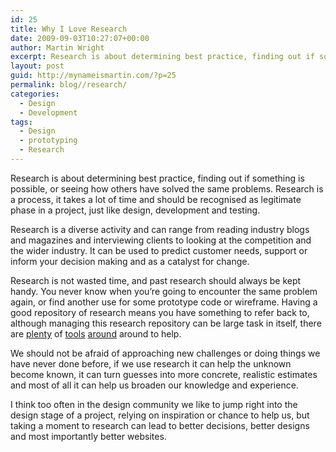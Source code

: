 ```yaml
---
id: 25
title: Why I Love Research
date: 2009-09-03T10:27:07+00:00
author: Martin Wright
excerpt: Research is about determining best practice, finding out if something is possible, or seeing how others have solved the same problems. Research is a process, it takes a lot of time and should be recognised as legitimate phase in a project, just like design, development and testing.
layout: post
guid: http://mynameismartin.com/?p=25
permalink: blog//research/
categories:
  - Design
  - Development
tags:
  - Design
  - prototyping
  - Research
---
```

Research is about determining best practice, finding out if something is possible, or seeing how others have solved the same problems. Research is a process, it takes a lot of time and should be recognised as legitimate phase in a project, just like design, development and testing. 

Research is a diverse activity and can range from reading industry blogs and magazines and interviewing clients to looking at the competition and the wider industry. It can be used to predict customer needs, support or inform your decision making and as a catalyst for change. 

Research is not wasted time, and past research should always be kept handy. You never know when you&#8217;re going to encounter the same problem again, or find another use for some prototype code or wireframe. Having a good repository of research means you have something to refer back to, although managing this research repository can be large task in itself, there are [plenty](http://www.evernote.com "Evernote") of [tools](http://www.getdropbox.com "Dropbox") [around](http://www.imgspark.com/ "Image Spark") around to help. 

We should not be afraid of approaching new challenges or doing things we have never done before, if we use research it can help the unknown become known, it can turn guesses into more concrete, realistic estimates and most of all it can help us broaden our knowledge and experience. 

I think too often in the design community we like to jump right into the design stage of a project, relying on inspiration or chance to help us, but taking a moment to research can lead to better decisions, better designs and most importantly better websites.